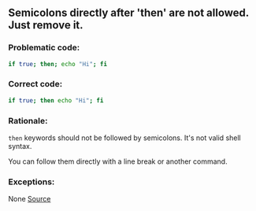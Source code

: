 ## Semicolons directly after 'then' are not allowed. Just remove it.

### Problematic code:

```sh
if true; then; echo "Hi"; fi
```

### Correct code:

```sh
if true; then echo "Hi"; fi
```
### Rationale:

`then` keywords should not be followed by semicolons. It's not valid shell syntax.

You can follow them directly with a line break or another command.

### Exceptions:

None
[Source](https://github.com/koalaman/shellcheck/wiki/SC1052)

